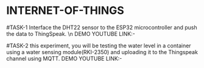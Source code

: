 # INTERNET-OF-THINGS

#TASK-1
Interface the DHT22 sensor to the ESP32 microcontroller and push the
data to ThingSpeak. \n
DEMO YOUTUBE LINK:- 

#TASK-2
this experiment, you will be testing the water level in a container using a water
sensing module(RKI-2350) and uploading it to the Thingspeak channel using MQTT.
DEMO YOUTUBE LINK:- 
